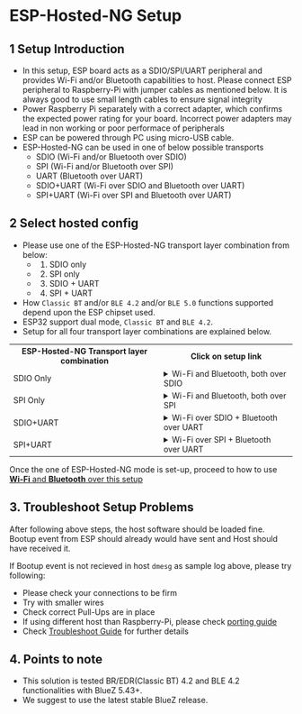 # ESP-Hosted-NG Setup

## 1 Setup Introduction

- In this setup, ESP board acts as a SDIO/SPI/UART peripheral and provides Wi-Fi and/or Bluetooth capabilities to host. Please connect ESP peripheral to Raspberry-Pi with jumper cables as mentioned below. It is always good to use small length cables to ensure signal integrity
- Power Raspberry Pi separately with a correct adapter, which confirms the expected power rating for your board. Incorrect power adapters may lead in non working or poor performace of peripherals
- ESP can be powered through PC using micro-USB cable.
- ESP-Hosted-NG can be used in one of below possible transports
	- SDIO (Wi-Fi and/or Bluetooth over SDIO)
	- SPI  (Wi-Fi and/or Bluetooth over SPI)
	- UART  (Bluetooth over UART)
	- SDIO+UART  (Wi-Fi over SDIO and Bluetooth over UART)
	- SPI+UART  (Wi-Fi over SPI and Bluetooth over UART)


## 2 Select hosted config
- Please use one of the ESP-Hosted-NG transport layer combination from below:
	- 1. SDIO only
	- 2. SPI only
	- 3. SDIO + UART
	- 4. SPI + UART
- How `Classic BT` and/or `BLE 4.2` and/or `BLE 5.0` functions supported depend upon the ESP chipset used.
- ESP32 support dual mode, `Classic BT` and `BLE 4.2`.
- Setup for all four transport layer combinations are explained below.
<table>
  <tr>
    <th>ESP-Hosted-NG Transport layer combination</th>
    <th>Click on setup link</th>
  </tr>
  <tr>
    <td>SDIO Only</td>
    <td>
<!--- SDIO only -->
<details><summary>Wi-Fi and Bluetooth, both over SDIO</summary>
<p>

> <details><summary>Hardware setup</summary>
> <p>
>
> > ## Hardware setup
> > - Raspberry-Pi pinout for SDIO can be found [here!](https://pinout.xyz/pinout/sdio)
> > - Sample setup image is shown below.
> > ![alt text](rpi_esp32_sdio_setup.jpeg "setup of Raspberry-Pi as host and ESP32 as peripheral")
> >
> > ### Pin connections
> >
> > | Raspberry-Pi Pin | ESP Pin | Function |
> > |:-------:|:---------:|:--------:|
> > | 13 | IO13 | DAT3 |
> > | 15 | IO14 | CLK |
> > | 16 | IO15 | CMD |
> > | 18 | IO2 | DAT0 |
> > | 22 | IO4 | DAT1 |
> > | 31 | EN  | ESP Reset |
> > | 37 | IO12 | DAT2 |
> > | 39 | GND | GND |
> >
> > ---
> >
> > ### Additional Pull-ups
> > - In general, For Most of ESP32 boards, additional pull-up of 10 kOhm resistor will be required for pins CMD and DATA(DAT0-DAT3) lines.
> > - Additional Pull-ups may be required depending on exact ESP chipset you use. Please find details [here](https://docs.espressif.com/projects/esp-idf/en/latest/esp32/api-reference/peripherals/sd_pullup_requirements.html)
> >
> > ---
> >
> > ### Length of jumper cables
> >
> > - SDIO is very sensitive protocol. We suggest breadboard or PCB like connections for SDIO signal integrity. If you are going to use jumper wires for testing purpose, please make sure length of wires be minimal(< 6cm) and all to be equal length.
> >
> > ---
> >
> </p></details>
>
> <details><summary>Software setup</summary>
> <p>
>
> > ## Software setup
> >
> > ### Load ESP binaries
> > - Pre-built ESP firmware binaries are available on [releases](https://github.com/espressif/esp-hosted/releases). \
> >   Please download the latest release.
> > - Windows user can use ESP Flash Programming Tool to flash the pre-built ESP binaries.
> > - Linux or Mac users can use [esptool.py](https://pypi.org/project/esptool/) to flash the pre-built ESP binaries. To install, please run:
> >	  ```sh
> >   $ pip install esptool
> >   ```
> > - Please browse to ESP chipset directory
> >	  ```sh
> >   $ tar xvf release-1.x.y.tgz
> >   $ cd release-1.x.y
> >   $ cd <esp_chipset>
> >   $ cd sdio
> >   ```
> >	  where,
> >	  - <esp_chipset>: 'esp32'
> > - Run the flashing command from _flashing_cmd.txt_ file.
> > - Source code for the firmware is not available at the moment due to some technical issues. \
> >   But should soon be available in upcoming releases.
> >
> > ---
> >
> > ### Raspberry-Pi configuration
> >
> > - Please make sure to use kernel version `v4.19` and above. Prior kernel versions may work, but are not tested.
> >
> > ##### Linux headers installation
> > - Run following commands to install Linux Kernel Headers
> >	  ```sh
> >   $ sudo apt update
> >   $ sudo apt install raspberrypi-kernel-headers
> >   ```
> >	  - Verify that kernel headers are installed properly by running following command.
> > 	```sh
> > 	$ ls /lib/modules/$(uname -r)/build/
> > 	```
> >	  - Failure of this command indicates that kernel headers are not installed correctly. In such case, follow https://github.com/notro/rpi-source/wiki and run `rpi-source` to get current kernel headers. Alternatively upgrade/downgrade kernel and reinstall kernel headers.
> >
> > ##### Packages and tools installation
> > - Run following commands to install dependency packages
> >	  ```sh
> >   $ sudo apt install git raspi-gpio bluetooth bluez bluez-tools rfkill bluez-firmware pi-bluetooth
> >   ```
> >
> > ##### Peripheral config
> > - By default, the SDIO pins of Raspberry-pi are not configured and are internally used for built-in Wi-Fi interface. Please enable SDIO pins by appending following line to _/boot/config.txt_ file
> >	  ```
> >   dtoverlay=sdio,poll_once=off
> >   dtoverlay=disable-bt
> >   ```
> > - Please reboot Raspberry-Pi after changing this file.
> >	  ```sh
> >   $ sudo sync; sudo reboot
> >   ```
> >
> > ---
> </p></details>
>
>
> <details><summary>Build and Run kernel module</summary>
> <p>
>
> > ## Build and load kernel module
> >
> > ```sh
> > $ bash rpi_init.sh sdio
> > ```
> > This script should:
> > - Unload existing ESP SDIO kernel module
> > - Build and load ESP SDIO kernel module
> > - sleep for 4 seconds to allow smooth loading of kernel module
> > - Bringup `espsta0` network interface
> > - Note: This script uses `ifconfig` tool. In case you do not have, please use alternative software to bring up the `espsta0` network interface.
> > - This should facilitate to run Wi-Fi over SDIO + Bluetooth(HCI) over SDIO interface.
> >
> > ---
> >
> >
> > ### Sample log
> > Host side dmesg log for
> > - Wi-Fi over SDIO + Bluetooth i.e. HCI over SDIO
> > ```
> > [ 1705.486673] mmc1: queuing unknown CIS tuple 0x01 (3 bytes)
> > [ 1705.494623] mmc1: queuing unknown CIS tuple 0x1a (5 bytes)
> > [ 1705.498107] mmc1: queuing unknown CIS tuple 0x1b (8 bytes)
> > [ 1705.500971] mmc1: queuing unknown CIS tuple 0x80 (1 bytes)
> > [ 1705.501123] mmc1: queuing unknown CIS tuple 0x81 (1 bytes)
> > [ 1705.501273] mmc1: queuing unknown CIS tuple 0x82 (1 bytes)
> > [ 1705.503694] mmc1: queuing unknown CIS tuple 0x80 (1 bytes)
> > [ 1705.503845] mmc1: queuing unknown CIS tuple 0x81 (1 bytes)
> > [ 1705.503994] mmc1: queuing unknown CIS tuple 0x82 (1 bytes)
> > [ 1705.504274] mmc1: new SDIO card at address 0001
> > [ 1705.504873] esp_probe: ESP network device detected
> > [ 1706.329475]
> > [ 1706.329475] Received ESP bootup event
> > [ 1706.329529] EVENT: 3
> > [ 1706.329556] ESP chipset detected [esp32]
> > [ 1706.329584] EVENT: 0
> > [ 1706.329610] ESP peripheral capabilities: 0x1d
> > [ 1706.544526] ESP Bluetooth init
> > [ 1706.544923] Capabilities: 0x1d. Features supported are:
> > [ 1706.544956]   * WLAN on SDIO
> > [ 1706.544996]   * BT/BLE
> > [ 1706.545022]     - HCI over SDIO
> > [ 1706.545048]     - BT/BLE dual mode
> > [ 1706.545075] EVENT: 1
> > [ 1706.545101] esp32: process_fw_data ESP chipset's last reset cause:
> > [ 1706.545115] POWERON_RESET
> > [ 1706.545158] esp32: ESP Firmware version: 0.1.0
> > [ 1706.566837] esp_sdio: probe of mmc1:0001:2 failed with error -22
> > [ 1706.653322] esp_set_mac_address:298 24:6f:28:80:2c:34
> > [ 7713.746559] esp_reset, ESP32: Triggering ESP reset.
> > [ 7713.964679] esp_sdio: probe of mmc1:0001:1 failed with error -110
> > [ 7713.964759] esp_sdio: probe of mmc1:0001:2 failed with error -110
> > ```
> >
> > ---
> </p></details>
>
</p>
</details>

</td>
  </tr>
  <tr>
    <td>SPI Only</td>
    <td>

<!--- SPI only -->
<details><summary>Wi-Fi and Bluetooth, both over SPI</summary>
<p>

> <details><summary>Hardware setup</summary>
> <p>
>
> > ## Hardware setup
> > - Raspberry-Pi pinout for SPI can be found [here!](https://pinout.xyz/pinout/spi)
> > - Sample setup image is shown below.
> > ![alt text](rpi_esp32_spi_setup.jpg "setup of Raspberry-Pi as host and ESP32 as peripheral")
> >
> > ### Pin connections
> > | Raspberry-Pi Pin | ESP32 Pin | Function |
> > |:-------:|:---------:|:--------:|
> > | 24 | IO15 | CS0 |
> > | 23 | IO14 | SCLK |
> > | 21 | IO12 | MISO |
> > | 19 | IO13 | MOSI |
> > | 25 | GND | Ground |
> > | 15 | IO2 | Handshake |
> > | 13 | IO4 | Data Ready |
> > | 31 | EN  | ESP32 Reset |
> >
> > ---
> >
> > ### Length of jumper cables
> >
> > - We suggest breadboard or PCB like connections for better signal integrity. If you are going to use jumper wires for testing purpose, please make sure length of wires be minimal(<= 10cm) and all to be equal length.
> >
> > ---
> >
> </p></details>
>
> <details><summary>Software setup</summary>
> <p>
>
> > ## Software setup
> >
> > ### Load ESP binaries
> > - Pre-built ESP firmware binaries are available on [releases](https://github.com/espressif/esp-hosted/releases). \
> >   Please download the latest release.
> > - Windows user can use ESP Flash Programming Tool to flash the pre-built ESP binaries.
> > - Linux or Mac users can use [esptool.py](https://pypi.org/project/esptool/) to flash the pre-built ESP binaries. To install, please run:
> >	  ```sh
> >   $ pip install esptool
> >   ```
> > - Please browse to ESP chipset directory
> >	  ```sh
> >   $ tar xvf release-1.x.y.tgz
> >   $ cd release-1.x.y
> >   $ cd <esp_chipset>
> >   $ cd spi
> >   ```
> >	  where,
> >	  - <esp_chipset>: 'esp32'
> > - Run the flashing command from _flashing_cmd.txt_ file.
> > - Source code for the firmware is not available at the moment due to some technical issues. \
> >   But should soon be available in upcoming releases.
> >
> > ---
> >
> > ### Raspberry-Pi configuration
> >
> > - Please make sure to use kernel version `v4.19` and above. Prior kernel versions may work, but are not tested.
> >
> > ##### Linux headers installation
> > - Run following commands to install Linux Kernel Headers
> >	  ```sh
> >   $ sudo apt update
> >   $ sudo apt install raspberrypi-kernel-headers
> >   ```
> >	  - Verify that kernel headers are installed properly by running following command.
> > 	```sh
> > 	$ ls /lib/modules/$(uname -r)/build/
> > 	```
> >	  - Failure of this command indicates that kernel headers are not installed correctly. In such case, follow https://github.com/notro/rpi-source/wiki and run `rpi-source` to get current kernel headers. Alternatively upgrade/downgrade kernel and reinstall kernel headers.
> >
> > ##### Packages and tools installation
> > - Run following commands to install dependency packages
> >	  ```sh
> >   $ sudo apt install git raspi-gpio bluetooth bluez bluez-tools rfkill bluez-firmware pi-bluetooth
> >   ```
> >
> > ##### Peripheral config
> > - The SPI master driver is disabled by default on Raspberry-Pi OS. To enable it add following commands in  _/boot/config.txt_ file
> >	  ```
> >   dtparam=spi=on
> >   dtoverlay=disable-bt
> >   ```
> > - In addition, below options are set as the SPI clock frequency in analyzer is observed to be smaller than expected clock. This is RaspberryPi specific [issue](https://github.com/raspberrypi/linux/issues/2286). Below are recommended settings to get close to expected clock
> >	  ```
> >   core_freq=250
> >   core_freq_min=250
> >   ```
> > - Please reboot Raspberry-Pi after changing this file.
> >
> > ---
> </p></details>
>
>
> <details><summary>Build and Run kernel module</summary>
> <p>
>
> > ## Build and load kernel module
> >
> > ```sh
> > $ bash rpi_init.sh spi
> > ```
> > This script should:
> > - Disable spidev user space driver for SPI
> > - Unload existing ESP SPI kernel module
> > - Build and load ESP SPI kernel module
> > - sleep for 4 seconds to allow smooth loading of kernel module
> > - Bringup `espsta0` network interface
> > - Note: This script uses `ifconfig` tool. In case you do not have, please use alternative software to bring up the `espsta0` network interface.
> > - This should facilitate to run Wi-Fi over SPI + Bluetooth(HCI) over SPI interface.
> >
> > ---
> >
> >
> > ### Sample log
> > Host side dmesg log for
> > - Wi-Fi over SPI + Bluetooth i.e. HCI over SPI
> > ```
> > [  759.992895] esp_reset, ESP32: Triggering ESP reset.
> > [  760.205113] ESP32 peripheral is registered to SPI bus [0],chip select [0], SPI Clock [10]
> > [  762.319775]
> > [  762.319775] Received ESP bootup event
> > [  762.319828] EVENT: 3
> > [  762.319856] EVENT: 2
> > [  762.319882] EVENT: 0
> > [  762.319907] EVENT: 1
> > [  762.319934] esp32: process_fw_data ESP chipset's last reset cause:
> > [  762.319948] POWERON_RESET
> > [  762.319990] esp32: ESP Firmware version: 0.1.0
> > [  762.320019] ESP peripheral capabilities: 0x78
> > [  762.534406] ESP Bluetooth init
> > [  762.534801] Capabilities: 0x78. Features supported are:
> > [  762.534833]   * WLAN on SPI
> > [  762.534859]   * BT/BLE
> > [  762.534884]     - HCI over SPI
> > [  762.534910]     - BT/BLE dual mode
> > [  762.640789] esp_set_mac_address:298 24:6f:28:80:2c:34
> > [  764.539425] Connection request: Ym2 ec:d0:9f:53:16:c3 11
> > [  764.601285] Connection status: 0
> > [  764.624788] mac: c4ad2054: ec d0 9f 53 16 c3                                ...S..
> > [  764.634096] mac: 4c9260b8: ff ff ff ff ff ff                                ......
> > [  764.641506] IPv6: ADDRCONF(NETDEV_CHANGE): espsta0: link becomes ready
> > ```
> >
> > ---
> </p></details>
>
</p>
</details>

</td>
  </tr>
  <tr>
    <td>SDIO+UART</td>
    <td>


<!--- SDIO+UART-->
<details><summary>Wi-Fi over SDIO + Bluetooth over UART</summary>
<p>

> <details><summary>Hardware setup</summary>
> <p>
>
> > ## Hardware setup
> > - Raspberry-Pi pinout for SDIO can be found [here!](https://pinout.xyz/pinout/sdio) and pinout for UART can be found [here!](https://pinout.xyz/pinout/uart)
> > - Sample setup image is shown below.
> > <!--- TODO
> > ![alt text](rpi_esp32_sdio_uart_setup.jpeg "setup of Raspberry-Pi as host and ESP32 as peripheral")
> > -->
> > ### Pin connections
> >
> > ##### SDIO
> > | Raspberry-Pi Pin | ESP Pin | Function |
> > |:-------:|:---------:|:--------:|
> > | 13 | IO13 | DAT3 |
> > | 15 | IO14 | CLK |
> > | 16 | IO15 | CMD |
> > | 18 | IO2 | DAT0 |
> > | 22 | IO4 | DAT1 |
> > | 31 | EN  | ESP Reset |
> > | 37 | IO12 | DAT2 |
> > | 39 | GND | GND |
> >
> > ##### UART
> > | Raspberry-Pi Pin Function | Raspberry-Pi Pin | ESP32 Pin | ESP32 Pin Function |
> > |:-------:|:--------:|:---------:|:--------:|
> > | RX | 10 | IO5 | TX |
> > | TX | 8 | IO18 | RX |
> > | CTS | 36 | IO19 | RTS |
> > | RTS | 11 | IO23 | CTS |
> > | Ground | 39 | GND | Ground |
> >
> > ---
> >
> > ### Additional Pull-ups
> > ##### SDIO
> > - In general, For Most of ESP32 boards, additional pull-up of 10 kOhm resistor will be required for pins CMD and DATA(DAT0-DAT3) lines.
> > - Additional Pull-ups may be required depending on exact ESP chipset you use. Please find details [here](https://docs.espressif.com/projects/esp-idf/en/latest/esp32/api-reference/peripherals/sd_pullup_requirements.html)
> > ##### UART
> >	- No additional pull-ups required
> >
> > ---
> >
> > ### Length of jumper cables
> >
> > - SDIO is very sensitive protocol. We suggest breadboard or PCB like connections for signal integrity. If you are going to use jumper wires for testing purpose, please make sure length of wires be minimal(< 6cm) and all to be equal length.
> >
> > ---
> >
> </p></details>
>
> <details><summary>Software setup</summary>
> <p>
>
> > ## Software setup
> >
> > ### Load ESP binaries
> > - Pre-built ESP firmware binaries are available on [releases](https://github.com/espressif/esp-hosted/releases). \
> >   Please download the latest release.
> > - Windows user can use ESP Flash Programming Tool to flash the pre-built ESP binaries.
> > - Linux or Mac users can use [esptool.py](https://pypi.org/project/esptool/) to flash the pre-built ESP binaries. To install, please run:
> >	  ```sh
> >   $ pip install esptool
> >   ```
> > - Please browse to ESP chipset directory
> >	  ```sh
> >   $ tar xvf release-1.x.y.tgz
> >   $ cd release-1.x.y
> >   $ cd <esp_chipset>
> >   $ cd sdio+uart
> >   ```
> > where,
> >	  - <esp_chipset>: 'esp32'
> > - Run the flashing command from _flashing_cmd.txt_ file.
> > - Source code for the firmware is not available at the moment due to some technical issues. \
> >   But should soon be available in upcoming releases.
> >
> > ---
> >
> > ### Raspberry-Pi configuration
> >
> > - Please make sure to use kernel version `v4.19` and above. Prior kernel versions may work, but are not tested.
> >
> > ##### Linux headers installation
> > - Run following commands to install Linux Kernel Headers
> >	  ```sh
> >   $ sudo apt update
> >   $ sudo apt install raspberrypi-kernel-headers
> >   ```
> >	  - Verify that kernel headers are installed properly by running following command.
> > 	```sh
> > 	$ ls /lib/modules/$(uname -r)/build/
> > 	```
> >	  - Failure of this command indicates that kernel headers are not installed correctly. In such case, follow https://github.com/notro/rpi-source/wiki and run `rpi-source` to get current kernel headers. Alternatively upgrade/downgrade kernel and reinstall kernel headers.
> >
> > ##### Packages and tools installation
> > - Run following commands to install dependency packages
> >	  ```sh
> >   $ sudo apt install git raspi-gpio bluetooth bluez bluez-tools rfkill bluez-firmware pi-bluetooth
> >   ```
> >
> > ##### Peripheral config
> > - SDIO
> >	  - By default, the SDIO pins of Raspberry-pi are not configured and are internally used for built-in Wi-Fi interface. Please enable SDIO pins by appending following line to _/boot/config.txt_ file
> >		```
> >   	dtoverlay=sdio,poll_once=off
> >   	dtoverlay=disable-bt
> >   	```
> > - UART
> >	  - The UART master driver is disabled by default on Raspberry-Pi OS. To enable it add following commands in  _/boot/config.txt_ file
> >   	- Enable UART pins and disable in built bluetooth on Raspberry-Pi by appending following lines to _/boot/config.txt_ file
> >		  ```
> >   	  enable_uart=1
> >   	  dtoverlay=disable-bt
> >   	  ```
> >   - Remove following from _/boot/cmdline.txt_. Leave everything else untouched.
> >		```
> >   	console=serial0,115200
> >   	```
> >
> >   	- e.g. If _/boot/cmdline.txt_ is as below:
> >		  ```
> >   	  $ cat /boot/cmdline.txt
> >   	  dwc_otg.lpm_enable=0 console=tty1 console=serial0,115200 root=PARTUUID=5c2c80d1-02 rootfstype=ext4 elevator=deadline fsck.repair=yes rootwait quiet splash plymouth.ignore-serial-consoles spidev.bufsiz=32768
> >   	  ````
> >		  Then after removal of above mentioned arguments, it should look as below:
> >		  ```
> >   	  $ cat /boot/cmdline.txt
> >   	  dwc_otg.lpm_enable=0 console=tty1 root=PARTUUID=5c2c80d1-02 rootfstype=ext4 elevator=deadline fsck.repair=yes rootwait quiet splash plymouth.ignore-serial-consoles spidev.bufsiz=32768
> >   	  ```
> >   - Disable hciuart on Raspberry-Pi
> >		```
> >   	$ sudo systemctl disable hciuart
> >   	```
> > - Please **reboot Raspberry-Pi** after changing this file.
> >	  ```sh
> >   $ sudo sync; sudo reboot
> >   ```
> >
> > ---
> </p></details>
>
>
> <details><summary>Build and Run kernel module</summary>
> <p>
>
> > ## Build and load kernel module
> >
> > ```sh
> > $ bash rpi_init.sh sdio btuart
> > ```
> > This script should:
> > - Unload existing ESP SDIO kernel module
> > - Build and load ESP SDIO kernel module
> > - sleep for 4 seconds to allow smooth loading of kernel module
> > - Bringup `espsta0` network interface
> > - Note: This script uses `ifconfig` tool. In case you do not have, please use alternative software to bring up the `espsta0` network interface.
> >
> > ---
> >
> > ## Attach HCI at Host
> > - **After setting up host and loading ESP firmware**, execute below command to create `hci0` interface
> >     ```sh
> >     $ sudo killall hciattach
> >     $ sudo hciattach -s <baud_rate> /dev/serial0 any <baud_rate> flow
> >     ```
> > - <baud_rate> should match UART baud rate while flashing ESP peripheral
> >
> > ---
> >
> > ### Sample log
> > Host side dmesg log for
> > - Wi-Fi over SDIO + Bluetooth i.e. HCI over UART
> > ```
> > [ 1705.486673] mmc1: queuing unknown CIS tuple 0x01 (3 bytes)
> > [ 1705.494623] mmc1: queuing unknown CIS tuple 0x1a (5 bytes)
> > [ 1705.498107] mmc1: queuing unknown CIS tuple 0x1b (8 bytes)
> > [ 1705.500971] mmc1: queuing unknown CIS tuple 0x80 (1 bytes)
> > [ 1705.501123] mmc1: queuing unknown CIS tuple 0x81 (1 bytes)
> > [ 1705.501273] mmc1: queuing unknown CIS tuple 0x82 (1 bytes)
> > [ 1705.503694] mmc1: queuing unknown CIS tuple 0x80 (1 bytes)
> > [ 1705.503845] mmc1: queuing unknown CIS tuple 0x81 (1 bytes)
> > [ 1705.503994] mmc1: queuing unknown CIS tuple 0x82 (1 bytes)
> > [ 1705.504274] mmc1: new SDIO card at address 0001
> > [ 1705.504873] esp_probe: ESP network device detected
> > [ 1706.329475]
> > [ 1706.329475] Received ESP bootup event
> > [ 1706.329529] EVENT: 3
> > [ 1706.329556] ESP chipset detected [esp32]
> > [ 1706.329584] EVENT: 0
> > [ 1706.329610] ESP peripheral capabilities: 0x1d
> > [ 1706.544526] ESP Bluetooth init
> > [ 1706.544923] Capabilities: 0x1d. Features supported are:
> > [ 1706.544956]   * WLAN on SDIO
> > [ 1706.544996]   * BT/BLE
> > [ 1706.545022]     - HCI over UART
> > [ 1706.545048]     - BT/BLE dual mode
> > [ 1706.545075] EVENT: 1
> > [ 1706.545101] esp32: process_fw_data ESP chipset's last reset cause:
> > [ 1706.545115] POWERON_RESET
> > [ 1706.545158] esp32: ESP Firmware version: 0.1.0
> > [ 1706.566837] esp_sdio: probe of mmc1:0001:2 failed with error -22
> > [ 1706.653322] esp_set_mac_address:298 24:6f:28:80:2c:34
> > [ 7713.746559] esp_reset, ESP32: Triggering ESP reset.
> > [ 7713.964679] esp_sdio: probe of mmc1:0001:1 failed with error -110
> > [ 7713.964759] esp_sdio: probe of mmc1:0001:2 failed with error -110
> > ```
> >
> > ---
> </p></details>
>
</p>
</details>

</td>
  </tr>
  <tr>
    <td>SPI+UART</td>
    <td>



<!--- SPI+UART -->
<details><summary>Wi-Fi over SPI + Bluetooth over UART</summary>
<p>

> <details><summary>Hardware setup</summary>
> <p>
>
> > ## Hardware setup
> > - Raspberry-Pi pinout for SPI can be found [here!](https://pinout.xyz/pinout/spi) and pinout for UART can be found [here!](https://pinout.xyz/pinout/uart)
> > - Sample setup image is shown below.
> > ![alt text](rpi_esp32_uart_setup.jpeg "setup of Raspberry-Pi as host and ESP32 as peripheral")
> >
> > ### Pin connections
> >
> > ##### SPI
> > | Raspberry-Pi Pin | ESP32 Pin | Function |
> > |:-------:|:---------:|:--------:|
> > | 24 | IO15 | CS0 |
> > | 23 | IO14 | SCLK |
> > | 21 | IO12 | MISO |
> > | 19 | IO13 | MOSI |
> > | 25 | GND | Ground |
> > | 15 | IO2 | Handshake |
> > | 13 | IO4 | Data Ready |
> > | 31 | EN  | ESP32 Reset |
> >
> > ##### UART
> > | Raspberry-Pi Pin Function | Raspberry-Pi Pin | ESP32 Pin | ESP32 Pin Function |
> > |:-------:|:--------:|:---------:|:--------:|
> > | RX | 10 | IO5 | TX |
> > | TX | 8 | IO18 | RX |
> > | CTS | 36 | IO19 | RTS |
> > | RTS | 11 | IO23 | CTS |
> > | Ground | 39 | GND | Ground |
> >
> > ---
> >
> > ### Length of jumper cables
> >
> > - We suggest breadboard or PCB like connections for better signal integrity. If you are going to use jumper wires for testing purpose, please make sure length of wires be minimal(<= 10cm) and all to be equal length.
> >
> > ---
> >
> </p></details>
>
> <details><summary>Software setup</summary>
> <p>
>
> > ## Software setup
> >
> > ### Load ESP binaries
> > - Pre-built ESP firmware binaries are available on [releases](https://github.com/espressif/esp-hosted/releases). \
> >   Please download the latest release.
> > - Windows user can use ESP Flash Programming Tool to flash the pre-built ESP binaries.
> > - Linux or Mac users can use [esptool.py](https://pypi.org/project/esptool/) to flash the pre-built ESP binaries. To install, please run:
> >	  ```sh
> >   $ pip install esptool
> >   ```
> > - Please browse to ESP chipset directory
> >	  ```sh
> >   $ tar xvf release-1.x.y.tgz
> >   $ cd release-1.x.y
> >   $ cd <esp_chipset>
> >   $ cd spi+uart
> >   ```
> >	  where,
> >	  - <esp_chipset>: 'esp32'
> > - Run the flashing command from _flashing_cmd.txt_ file.
> > - Source code for the firmware is not available at the moment due to some technical issues. \
> >   But should soon be available in upcoming releases.
> >
> > ---
> >
> > ### Raspberry-Pi configuration
> >
> >
> > - Please make sure to use kernel version `v4.19` and above. Prior kernel versions may work, but are not tested.
> >
> > ##### Linux headers installation
> > - Run following commands to install Linux Kernel Headers
> >	  ```sh
> >   $ sudo apt update
> >   $ sudo apt install raspberrypi-kernel-headers
> >   ```
> >	  - Verify that kernel headers are installed properly by running following command.
> > 	```sh
> > 	$ ls /lib/modules/$(uname -r)/build/
> > 	```
> >	  - Failure of this command indicates that kernel headers are not installed correctly. In such case, follow https://github.com/notro/rpi-source/wiki and run `rpi-source` to get current kernel headers. Alternatively upgrade/downgrade kernel and reinstall kernel headers.
> >
> > ##### Packages and tools installation
> > - Run following commands to install dependency packages
> >	  ```sh
> >   $ sudo apt install git raspi-gpio bluetooth bluez bluez-tools rfkill bluez-firmware pi-bluetooth
> >   ```
> >
> > ##### Peripheral config
> > - SPI
> >	  - The SPI master driver is disabled by default on Raspberry-Pi OS. To enable it add following commands in  _/boot/config.txt_ file
> >		```
> > 	dtparam=spi=on
> > 	dtoverlay=disable-bt
> > 	```
> >	  - In addition, below options are set as the SPI clock frequency in analyzer is observed to be smaller than expected clock. This is RaspberryPi specific [issue](https://github.com/raspberrypi/linux/issues/2286). Below are recommended settings to get close to expected clock
> >		```
> > 	core_freq=250
> > 	core_freq_min=250
> > 	```
> >
> > - UART
> >	  - The UART master driver is disabled by default on Raspberry-Pi OS. To enable it add following commands in  _/boot/config.txt_ file
> >   	- Enable UART pins and disable in built bluetooth on Raspberry-Pi by appending following lines to _/boot/config.txt_ file
> >		  ```
> >   	  enable_uart=1
> >   	  dtoverlay=disable-bt
> >   	  ```
> >   - Remove following from _/boot/cmdline.txt_. Leave everything else untouched.
> >		```
> >   	console=serial0,115200
> >   	```
> >
> >   	- e.g. If _/boot/cmdline.txt_ is as below:
> >		  ```
> >   	  $ cat /boot/cmdline.txt
> >   	  dwc_otg.lpm_enable=0 console=tty1 console=serial0,115200 root=PARTUUID=5c2c80d1-02 rootfstype=ext4 elevator=deadline fsck.repair=yes rootwait quiet splash plymouth.ignore-serial-consoles spidev.bufsiz=32768
> >   	  ````
> >   	Then after removal of above mentioned arguments, it should look as below:
> >		  ```
> >   	  $ cat /boot/cmdline.txt
> >   	  dwc_otg.lpm_enable=0 console=tty1 root=PARTUUID=5c2c80d1-02 rootfstype=ext4 elevator=deadline fsck.repair=yes rootwait quiet splash plymouth.ignore-serial-consoles spidev.bufsiz=32768
> >   	  ```
> >   - Disable hciuart on Raspberry-Pi
> >		```
> >   	$ sudo systemctl disable hciuart
> >   	```
> > - Please **reboot Raspberry-Pi** after changing this file.
> >	  ```sh
> >   $ sudo sync; sudo reboot
> >   ```
> >
> > ---
> </p></details>
>
>
> <details><summary>Build and Run kernel module</summary>
> <p>
>
> > ## Build and load kernel module
> >
> > ```sh
> > $ bash rpi_init.sh spi btuart
> > ```
> > This script should:
> > - Disable spidev user space driver for SPI
> > - Unload existing ESP SPI kernel module
> > - Build and load ESP SPI kernel module
> > - sleep for 4 seconds to allow smooth loading of kernel module
> > - Bringup `espsta0` network interface
> > - Note: This script uses `ifconfig` tool. In case you do not have, please use alternative software to bring up the `espsta0` network interface.
> > - This should facilitate to run Wi-Fi over SPI + Bluetooth(HCI) over SPI interface.
> >
> > ---
> >
> > ## Attach HCI at Host
> > - **After setting up host and loading ESP firmware**, execute below command to create `hci0` interface
> >     ```sh
> >     $ sudo killall hciattach
> >     $ sudo hciattach -s <baud_rate> /dev/serial0 any <baud_rate> flow
> >     ```
> > - <baud_rate> should match UART baud rate while flashing ESP peripheral
> >
> > ---
> >
> >
> > ### Sample log
> > Host side dmesg log for
> > - Wi-Fi over SPI + Bluetooth i.e. HCI over UART
> > ```
> > [  759.992895] esp_reset, ESP32: Triggering ESP reset.
> > [  760.205113] ESP32 peripheral is registered to SPI bus [0],chip select [0], SPI Clock [10]
> > [  762.319775]
> > [  762.319775] Received ESP bootup event
> > [  762.319828] EVENT: 3
> > [  762.319856] EVENT: 2
> > [  762.319882] EVENT: 0
> > [  762.319907] EVENT: 1
> > [  762.319934] esp32: process_fw_data ESP chipset's last reset cause:
> > [  762.319948] POWERON_RESET
> > [  762.319990] esp32: ESP Firmware version: 0.1.0
> > [  762.320019] ESP peripheral capabilities: 0x78
> > [  762.534406] ESP Bluetooth init
> > [  762.534801] Capabilities: 0x78. Features supported are:
> > [  762.534833]   * WLAN on SPI
> > [  762.534859]   * BT/BLE
> > [  762.534884]     - HCI over UART
> > [  762.534910]     - BT/BLE dual mode
> > [  762.640789] esp_set_mac_address:298 24:6f:28:80:2c:34
> > [  764.539425] Connection request: Ym2 ec:d0:9f:53:16:c3 11
> > [  764.601285] Connection status: 0
> > [  764.624788] mac: c4ad2054: ec d0 9f 53 16 c3                                ...S..
> > [  764.634096] mac: 4c9260b8: ff ff ff ff ff ff                                ......
> > [  764.641506] IPv6: ADDRCONF(NETDEV_CHANGE): espsta0: link becomes ready
> > ```
> >
> > ---
> </p></details>
>
</p>
</details>
	
</td>
  </tr>

</table>


Once the one of ESP-Hosted-NG mode is set-up, proceed to how to use [**Wi-Fi** and **Bluetooth** over this setup](README.md#3-get-started)

## 3. Troubleshoot Setup Problems

After following above steps, the host software should be loaded fine. Bootup event from ESP should already would have sent and Host should have received it.

If Bootup event is not recieved in host `dmesg` as sample log above, please try following:

- Please check your connections to be firm
- Try with smaller wires
- Check correct Pull-Ups are in place
- If using different host than Raspberry-Pi, please check [porting guide](porting_guide.md)
- Check [Troubleshoot Guide](./Troubleshoot.md) for further details

## 4. Points to note
- This solution is tested BR/EDR(Classic BT) 4.2 and BLE 4.2 functionalities with BlueZ 5.43+.
- We suggest to use the latest stable BlueZ release.
<!--- TODO Whereas BLE 5.0 functionalities are tested with bluez 5.45+ -->


